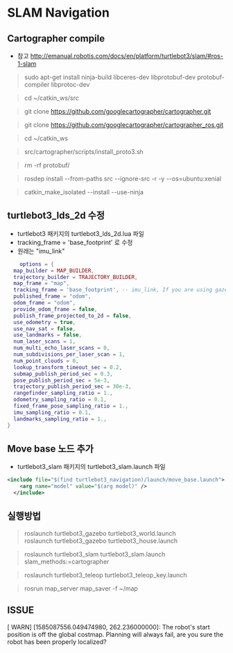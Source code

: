 # SLAM Navigation
## Cartographer compile
- 참고 http://emanual.robotis.com/docs/en/platform/turtlebot3/slam/#ros-1-slam  

> sudo apt-get install ninja-build libceres-dev libprotobuf-dev protobuf-compiler libprotoc-dev  

>cd ~/catkin_ws/src  

> git clone https://github.com/googlecartographer/cartographer.git  


> git clone https://github.com/googlecartographer/cartographer_ros.git  

> cd ~/catkin_ws    

> src/cartographer/scripts/install_proto3.sh    

> rm -rf protobuf/  

> rosdep install --from-paths src --ignore-src -r -y --os=ubuntu:xenial  

> catkin_make_isolated --install --use-ninja  


## turtlebot3_lds_2d 수정
- turtlebot3 패키지의 turtlebot3_lds_2d.lua 파일 
- tracking_frame = 'base_footprint' 로 수정
- 원래는 "imu_link"
```lua
    options = {
  map_builder = MAP_BUILDER,
  trajectory_builder = TRAJECTORY_BUILDER,
  map_frame = "map",
  tracking_frame = 'base_footprint', -- imu_link, If you are using gazebo, use 'base_footprint' (libgazebo_ros_imu's bug)s
  published_frame = "odom",
  odom_frame = "odom",
  provide_odom_frame = false,
  publish_frame_projected_to_2d = false,
  use_odometry = true,
  use_nav_sat = false,
  use_landmarks = false,
  num_laser_scans = 1,
  num_multi_echo_laser_scans = 0,
  num_subdivisions_per_laser_scan = 1,
  num_point_clouds = 0,
  lookup_transform_timeout_sec = 0.2,
  submap_publish_period_sec = 0.3,
  pose_publish_period_sec = 5e-3,
  trajectory_publish_period_sec = 30e-3,
  rangefinder_sampling_ratio = 1.,
  odometry_sampling_ratio = 0.1,
  fixed_frame_pose_sampling_ratio = 1.,
  imu_sampling_ratio = 0.1,
  landmarks_sampling_ratio = 1.,
}

```

## Move base 노드 추가
- turtlebot3_slam 패키지의 turtlebot3_slam.launch 파일
```xml
<include file="$(find turtlebot3_navigation)/launch/move_base.launch">
    <arg name="model" value="$(arg model)" />
  </include>

```

## 실행방법

>roslaunch turtlebot3_gazebo turtlebot3_world.launch  
>roslaunch turtlebot3_gazebo turtlebot3_house.launch

> roslaunch turtlebot3_slam turtlebot3_slam.launch slam_methods:=cartographer  

>roslaunch turtlebot3_teleop turtlebot3_teleop_key.launch    

>rosrun map_server map_saver -f ~/map


## ISSUE
[ WARN] [1585087556.049474980, 262.236000000]: The robot's start position is off the global costmap. Planning will always fail, are you sure the robot has been properly localized?